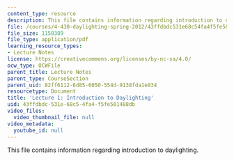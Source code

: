 ```yaml
---
content_type: resource
description: This file contains information regarding introduction to daylighting.
file: /courses/4-430-daylighting-spring-2012/43ffdbdc531e68c54fa4f5fe501488db_MIT4_430S12_lec01.pdf
file_size: 1150389
file_type: application/pdf
learning_resource_types:
- Lecture Notes
license: https://creativecommons.org/licenses/by-nc-sa/4.0/
ocw_type: OCWFile
parent_title: Lecture Notes
parent_type: CourseSection
parent_uid: 82ff6112-6d85-6050-554d-9138fda1e834
resourcetype: Document
title: 'Lecture 1: Introduction to Daylighting'
uid: 43ffdbdc-531e-68c5-4fa4-f5fe501488db
video_files:
  video_thumbnail_file: null
video_metadata:
  youtube_id: null
---
```

This file contains information regarding introduction to daylighting.